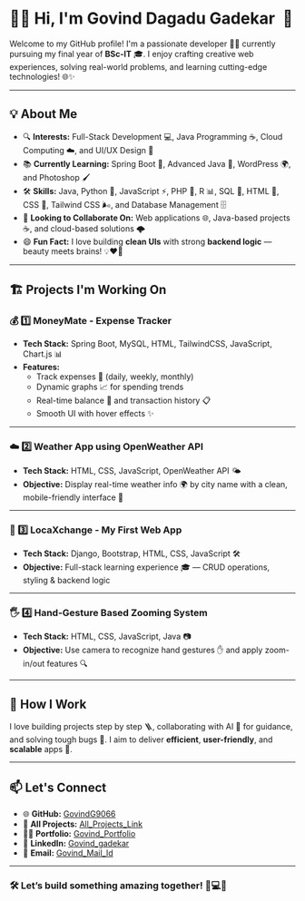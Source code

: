 # 🙋‍♂️ Hi, I'm **Govind Dagadu Gadekar** &nbsp;🚀

Welcome to my GitHub profile! I'm a passionate developer 👨‍💻 currently pursuing my final year of **BSc-IT** 🎓. I enjoy crafting creative web experiences, solving real-world problems, and learning cutting-edge technologies! 🌐✨

---

## 💡 About Me
- 🔍 **Interests:** Full-Stack Development 💻, Java Programming ☕, Cloud Computing ☁️, and UI/UX Design 🎨
- 📚 **Currently Learning:** Spring Boot 🌿, Advanced Java 🧩, WordPress 🌍, and Photoshop 🖌️
- 🛠️ **Skills:** Java, Python 🐍, JavaScript ⚡, PHP 🐘, R 📊, SQL 🧮, HTML 🧱, CSS 🎀, Tailwind CSS 🌬️, and Database Management 🗄️
- 🤝 **Looking to Collaborate On:** Web applications 🌐, Java-based projects ☕, and cloud-based solutions 🌩️
- 😄 **Fun Fact:** I love building **clean UIs** with strong **backend logic** — beauty meets brains! 💡❤️‍🔥

---

## 🏗️ Projects I'm Working On

### 💰 1️⃣ MoneyMate - Expense Tracker
- **Tech Stack:** Spring Boot, MySQL, HTML, TailwindCSS, JavaScript, Chart.js 📊
- **Features:**
  - Track expenses 📆 (daily, weekly, monthly)
  - Dynamic graphs 📈 for spending trends
  - Real-time balance 💸 and transaction history 📋
  - Smooth UI with hover effects ✨

---

### ☁️ 2️⃣ Weather App using OpenWeather API
- **Tech Stack:** HTML, CSS, JavaScript, OpenWeather API 🌤️
- **Objective:** Display real-time weather info 🌍 by city name with a clean, mobile-friendly interface 📱

---

### 🔁 3️⃣ LocaXchange - My First Web App
- **Tech Stack:** Django, Bootstrap, HTML, CSS, JavaScript 🛠️
- **Objective:** Full-stack learning experience 🎓 — CRUD operations, styling & backend logic

---

### 🖐️ 4️⃣ Hand-Gesture Based Zooming System
- **Tech Stack:** HTML, CSS, JavaScript, Java 📷
- **Objective:** Use camera to recognize hand gestures ✋ and apply zoom-in/out features 🔍

---

## 🧠 How I Work
I love building projects step by step 🪜, collaborating with AI 🤖 for guidance, and solving tough bugs 🔧. I aim to deliver **efficient**, **user-friendly**, and **scalable** apps 💪.

---

## 📫 Let's Connect
- 🌐 **GitHub:** [GovindG9066](https://github.com/GovindG9066)
- 📁 **All Projects:** [All_Projects_Link](https://linktr.ee/Govindg9066)
- 🧑‍💼 **Portfolio:** [Govind_Portfolio](https://portfolio-omega-three-84.vercel.app/)
- 💼 **LinkedIn:** [Govind_gadekar](https://www.linkedin.com/in/govindgadekar/)
- 📩 **Email:** [Govind_Mail_Id](gadekargovind575@gmail.com)

---

### 🛠️ Let’s build something **amazing** together! 🚀💻🔥
